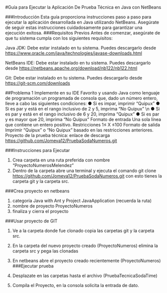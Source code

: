 #Guía para Ejecutar la Aplicación De Prueba Técnica en Java con NetBeans


###Introducción
Esta guía proporciona instrucciones paso a paso para ejecutar la aplicación desarrollada en Java utilizando NetBeans. Asegúrate de seguir estas instrucciones cuidadosamente para garantizar una ejecución exitosa.
###Requisitos Previos
Antes de comenzar, asegúrate de que tu sistema cumpla con los siguientes requisitos:

Java JDK: Debe estar instalado en tu sistema. Puedes descargarlo desde https://www.oracle.com/java/technologies/javase-downloads.html

NetBeans IDE: Debe estar instalado en tu sistema. Puedes descargarlo desde https://netbeans.apache.org/download/nb122/nb122.html

Git: Debe estar instalado en tu sistema. Puedes descargarlo desde
https://git-scm.com/downloads

##Problema 1
Implemente en su IDE Favorito y usando Java como lenguaje de programación un programada de consola que, dado un número entero, lleve a cabo las siguientes condiciones: ● Si es impar, imprimir “Quipux” 
● Si es par y está en el rango inclusivo de 2 y 5, imprima “No Quipux” \n
● Si es par y está en el rango inclusivo de 6 y 20, imprima “Quipux” 
● Si es par y es mayor que 20, imprima “No Quipux” 
Formato de entrada Una sola línea que contiene un entero positivo.
 Restricciones 1≤ X ≤100 
Formato de salida Imprimir “Quipux” o “No Quipux” basado en las restricciones anteriores.
Proyecto de la prueba técnica: enlace de descarga https://github.com/Jomeva12/PruebaSodaNumeros.git

###Instrucciones para Ejecutar
1.	Crea carpeta en una ruta preferida con nombre “ProyectoNumerosMelendez”
2.	Dentro de la carpeta abre una terminal y ejecuta el comando
 git clone https://github.com/Jomeva12/PruebaSodaNumeros.git
con esto tienes la carpeta git y la carpeta src.

###Crea proyecto en netbeans 
1.	categoría Java with Ant y Project JavaApplication (recuerda la ruta)
2.	nombre de proyecto ProyectoNumeros
3.	finaliza y cierra el proyecto

###Usar proyecto de GIT
1.	Ve a la carpeta donde fue clonado copia las carpetas git y la carpeta src.
2.	En la carpeta del nuevo proyecto creado (ProyectoNumeros) elimina la carpeta src y pega las clonadas
3.	En netbeans abre el proyecto creado recientemente (ProyectoNumeros)
###Ejecutar prueba
1.	Desplazate en las carpetas hasta el archivo (PruebaTecnicaSodaTime)

		



	


2.	Compila el Proyecto, en la consola solicita la entrada de dato.

